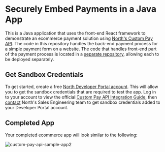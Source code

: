 # Securely Embed Payments in a Java App

This is a Java application that uses the front-end React framework to demonstrate an ecommerce payment solution using <a href='https://developer.north.com/products/full-featured/custom-pay-api' target='_blank'>North's Custom Pay API</a>. The code in this repository handles the back-end payment process for a simple payment form on a website. The code that handles front-end part of the payment process is located in a <a href='https://github.com/NorthDevelopers/North-React-Custom-Pay-API'>separate repository</a>, allowing each to be deployed separately.

## Get Sandbox Credentials

To get started, create a free [North Developer Portal account](https://developer.north.com/register). This will allow you to get the sandbox credentials that are required to test the app. Log in to your account to view the official [Custom Pay API Integration Guide](https://developer.north.com/products/full-featured/custom-pay-api/integration-guide), then [contact](https://developer.north.com/contact) North's Sales Engineering team to get sandbox credentials added to your Developer Portal account.

## Completed App

Your completed ecommerce app will look similar to the following:

![custom-pay-api-sample-app2](https://github.com/PaymentsHubDevelopers/PaymentsHub-Java-Custom-Pay-API/assets/136620102/4db14952-dbe4-4b18-8b45-50025d8a416d)

